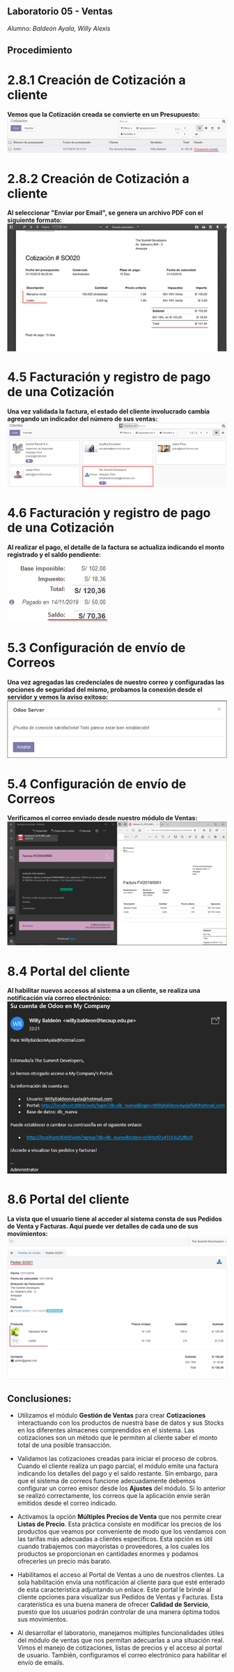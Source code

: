 ## Laboratorio 05 - Ventas
*Alumno: Baldeón Ayala, Willy Alexis*

## Procedimiento

# 2.8.1 Creación de Cotización a cliente
**Vemos que la Cotización creada se convierte en un Presupuesto:**  
![](https://github.com/WillyBaldeon/Integraci-n-de-Sistemas-Empresariales-Avanzados/blob/master/Semana%205/2.8.1%20Creaci%C3%B3n%20de%20Cotizaci%C3%B3n%20a%20cliente.png)

# 2.8.2 Creación de Cotización a cliente
**Al seleccionar "Enviar por Email", se genera un archivo PDF con el siguiente formato:**  
![](https://github.com/WillyBaldeon/Integraci-n-de-Sistemas-Empresariales-Avanzados/blob/master/Semana%205/2.8.2%20Creaci%C3%B3n%20de%20Cotizaci%C3%B3n%20a%20cliente.png)

# 4.5 Facturación y registro de pago de una Cotización
**Una vez validada la factura, el estado del cliente involucrado cambia agregando un indicador del número de sus ventas:**  
![](https://github.com/WillyBaldeon/Integraci-n-de-Sistemas-Empresariales-Avanzados/blob/master/Semana%205/4.5%20Facturaci%C3%B3n%20y%20registro%20de%20pago%20de%20una%20Cotizaci%C3%B3n.png)

# 4.6 Facturación y registro de pago de una Cotización
**Al realizar el pago, el detalle de la factura se actualiza indicando el monto registrado y el saldo pendiente:**  
![](https://github.com/WillyBaldeon/Integraci-n-de-Sistemas-Empresariales-Avanzados/blob/master/Semana%205/4.6%20Facturaci%C3%B3n%20y%20registro%20de%20pago%20de%20una%20Cotizaci%C3%B3n.png)

# 5.3 Configuración de envío de Correos
**Una vez agregadas las credenciales de nuestro correo y configuradas las opciones de seguridad del mismo, probamos la conexión desde el servidor y vemos la aviso exitoso:**  
![](https://github.com/WillyBaldeon/Integraci-n-de-Sistemas-Empresariales-Avanzados/blob/master/Semana%205/5.3%20Configuraci%C3%B3n%20de%20env%C3%ADo%20de%20Correos.png)

# 5.4 Configuración de envío de Correos
**Verificamos el correo enviado desde nuestro módulo de Ventas:**  
![](https://github.com/WillyBaldeon/Integraci-n-de-Sistemas-Empresariales-Avanzados/blob/master/Semana%205/5.4%20Configuraci%C3%B3n%20de%20env%C3%ADo%20de%20Correos.png)

# 8.4 Portal del cliente
**Al habilitar nuevos accesos al sistema a un cliente, se realiza una notificación vía correo electrónico:**  
![](https://github.com/WillyBaldeon/Integraci-n-de-Sistemas-Empresariales-Avanzados/blob/master/Semana%205/8.4%20Portal%20del%20cliente.png)

# 8.6 Portal del cliente
**La vista que el usuario tiene al acceder al sistema consta de sus Pedidos de Venta y Facturas. Aquí puede ver detalles de cada uno de sus movimientos:**  
![](https://github.com/WillyBaldeon/Integraci-n-de-Sistemas-Empresariales-Avanzados/blob/master/Semana%205/8.6%20Portal%20del%20cliente.png)

## Conclusiones:
* Utilizamos el módulo **Gestión de Ventas** para crear **Cotizaciones** interactuando con los productos de nuestra base de datos y sus Stocks en los diferentes almacenes comprendidos en el sistema. Las cotizaciones son un método que le permiten al cliente saber el monto total de una posible transacción.

* Validamos las cotizaciones creadas para iniciar el proceso de cobros. Cuando el cliente realiza un pago parcial, el módulo emite una factura indicando los detalles del pago y el saldo restante. Sin embargo, para que el sistema de correos funcione adecuadamente debemos configurar un correo emisor desde los **Ajustes** del módulo. Si lo anterior se realizó correctamente, los correos que la aplicación envíe serán emitidos desde el correo indicado.

* Activamos la opción **Múltiples Precios de Venta** que nos permite crear **Listas de Precio**. Esta práctica consiste en modificar los precios de los productos que veamos por conveniente de modo que los vendamos con las tarifas más adecuadas a clientes específicos. Esta opción es útil cuando trabajemos con mayoristas o proveedores, a los cuales los productos se proporcionan en cantidades enormes y podamos ofrecerles un precio más barato.

* Habilitamos el acceso al Portal de Ventas a uno de nuestros clientes. La sola habilitación envía una notificación al cliente para que esté enterado de esta característica adjuntando un enlace. Este portal le brinde al cliente opciones para visualizar sus Pedidos de Ventas y Facturas. Esta caraterística es una buena manera de ofrecer **Calidad de Servicio**, puesto que los usuarios podrán controlar de una manera óptima todos sus movimientos.

* Al desarrollar el laboratorio, manejamos múltiples funcionalidades útiles del módulo de ventas que nos permitan adecuarlas a una situación real. Vimos el manejo de cotizaciones, listas de precios y el acceso al portal de usuario. También, configuramos el correo electrónico para habilitar el envío de emails.
